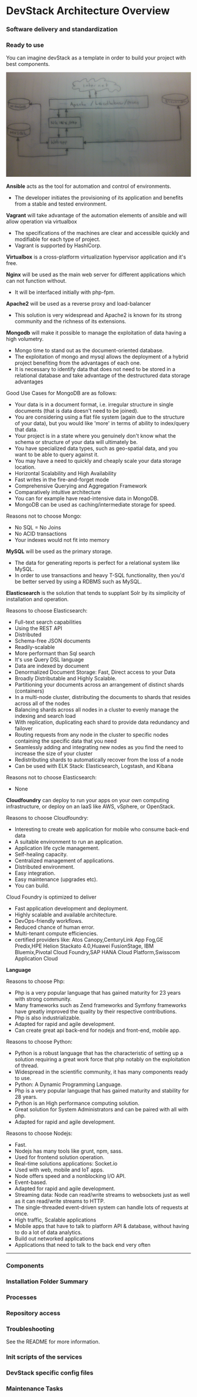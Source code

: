 # DevStack Architecture Overview

### Software delivery and standardization

### Ready to use

You can imagine devStack as a template in order to build your project with best components.

![Architecture Diagram](architecture.jpg?raw=true "Architecture overview")

**Ansible** acts as the tool for automation and control of environments.
- The developer initiates the provisioning of its application and benefits from a stable and tested environment.

**Vagrant** will take advantage of the automation elements of ansible and will allow operation via virtualbox
- The specifications of the machines are clear and accessible quickly and modifiable for each type of project.
- Vagrant is supported by HashiCorp.

**Virtualbox** is a cross-platform virtualization hypervisor application and it's free.

**Nginx** will be used as the main web server for different applications which can not function without.
- It will be interfaced initially with php-fpm.

**Apache2** will be used as a reverse proxy and load-balancer 
- This solution is very widespread and Apache2 is known for its strong community and the richness of its extensions.

**Mongodb** will make it possible to manage the exploitation of data having a high volumetry.
- Mongo time to stand out as the document-oriented database.
- The exploitation of mongo and mysql allows the deployment of a hybrid project benefiting from the advantages of each one.
- It is necessary to identify data that does not need to be stored in a relational database and take advantage of the destructured data storage advantages

Good Use Cases for MongoDB are as follows:

- Your data is in a document format, i.e. irregular structure in single documents (that is data doesn't need to be joined).
- You are considering using a flat file system (again due to the structure of your data), but you would like 'more' in terms of ability to index/query that data.
- Your project is in a state where you genuinely don't know what the schema or structure of your data will ultimately be.
- You have specialized data types, such as geo-spatial data, and you want to be able to query against it.
- You may have a need to quickly and cheaply scale your data storage location.
- Horizontal Scalability and High Availability
- Fast writes in the fire-and-forget mode
- Comprehensive Querying and Aggregation Framework
- Comparatively intuitive architecture
- You can for example have read-intensive data in MongoDB.
- MongoDB can be used as caching/intermediate storage for speed.

Reasons not to choose Mongo:

- No SQL = No Joins
- No ACID transactions
- Your indexes would not fit into memory

**MySQL** will be used as the primary storage.
- The data for generating reports is perfect for a relational system like MySQL.
- In order to use transactions and heavy T-SQL functionality, then you'd be better served by using a RDBMS such as MySQL.

**Elasticsearch** is the solution that tends to supplant Solr by its simplicity of installation and operation.

Reasons to choose Elasticsearch:

- Full-text search capabilities
- Using the REST API
- Distributed
- Schema-free JSON documents
- Readily-scalable
- More performant than Sql search
- It's use Query DSL language
- Data are indexed by document
- Denormalized Document Storage: Fast, Direct access to your Data
- Broadly Distributable and Highly Scalable.
- Partitioning your documents across an arrangement of distinct shards (containers)
- In a multi-node cluster, distributing the documents to shards that resides across all of the nodes
- Balancing shards across all nodes in a cluster to evenly manage the indexing and search load
- With replication, duplicating each shard to provide data redundancy and failover
- Routing requests from any node in the cluster to specific nodes containing the specific data that you need
- Seamlessly adding and integrating new nodes as you find the need to increase the size of your cluster
- Redistributing shards to automatically recover from the loss of a node
- Can be used with ELK Stack: Elasticsearch, Logstash, and Kibana

Reasons not to choose Elasticsearch:

- None

**Cloudfoundry** can deploy to run your apps on your own computing infrastructure, or deploy on an IaaS like AWS, vSphere, or OpenStack.

Reasons to choose Cloudfoundry:

- Interesting to create web application for mobile who consume back-end data
- A suitable environment to run an application.
- Application life cycle management.
- Self-healing capacity.
- Centralized management of applications.
- Distributed environment.
- Easy integration.
- Easy maintenance (upgrades etc).
- You can build.

Cloud Foundry is optimized to deliver

- Fast application development and deployment.
- Highly scalable and available architecture.
- DevOps-friendly workflows.
- Reduced chance of human error.
- Multi-tenant compute efficiencies.
- certified providers like:
    Atos Canopy,CenturyLink App Fog,GE Predix,HPE Helion Stackato 4.0,Huawei FusionStage,
    IBM Bluemix,Pivotal Cloud Foundry,SAP HANA Cloud Platform,Swisscom Application Cloud
    
**Language**

Reasons to choose Php:

- Php is a very popular language that has gained maturity for 23 years with strong community.
- Many frameworks such as Zend frameworks and Symfony frameworks have greatly improved the quality by their respective contributions.
- Php is also industrializable.
- Adapted for rapid and agile development.
- Can create great api back-end for nodejs and front-end, mobile app.

Reasons to choose Python:

- Python is a robust language that has the characteristic of setting up a solution requiring a great work force that php notably on the exploitation of thread.
- Widespread in the scientific community, it has many components ready to use.
- Python: A Dynamic Programming Language.
- Php is a very popular language that has gained maturity and stability for 28 years.
- Python is an High performance computing solution.
- Great solution for System Administrators and can be paired with all with php.
- Adapted for rapid and agile development.

Reasons to choose Nodejs:

- Fast.
- Nodejs has many tools like grunt, npm, sass.
- Used for frontend solution operation.
- Real-time solutions applications: Socket.io
- Used with web, mobile and IoT apps.
- Node offers speed and a nonblocking I/O API.
- Event-based.
- Adapted for rapid and agile development.
- Streaming data: Node can read/write streams to websockets just as well as it can read/write streams to HTTP.
- The single-threaded event-driven system can handle lots of requests at once.
- High traffic, Scalable applications
- Mobile apps that have to talk to platform API & database, without having to do a lot of data analytics.
- Build out networked applications
- Applications that need to talk to the back end very often

****

### Components



### Installation Folder Summary

### Processes

### Repository access

### Troubleshooting

See the README for more information.

### Init scripts of the services

### DevStack specific config files

### Maintenance Tasks
